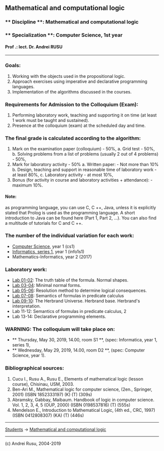 ## Mathematical and computational logic

### ** Discipline **: Mathematical and computational logic

### ** Specialization **:  Computer Science, 1st year

#### Prof .: lect. Dr. Andrei RUSU

---

### Goals:

1. Working with the objects used in the propositional  logic.
2. Approach exercises using imperative and declarative programming languages. 
3. Implementation of the algorithms discussed in the courses.

### Requirements for Admission to the Colloquium (Exam):

1. Performing laboratory work, teaching and supporting it on time (at least 1 work must be taught and sustained).
2. Presence at the colloquium (exam) at the scheduled day and time.

### The final grade is calculated according to the algorithm:

1. Mark on the examination paper (colloquium) - 50%,
   a. Grid test - 50%,
   b. Solving problems from a list of problems (usually 2 out of 4 problems) - 50%,
2. Mark for laboratory activity - 50%
   a. Written paper: - Not more than 10%
   b. Design, teaching and support in reasonable time of laboratory work - at least 80%,
   c. Laboratory activity - at most 10%,
3. Bonus (for activity in course and laboratory activities + attendance): - maximum 10%.

#### Note:

as programming language, you can use C, C ++, Java, unless it is explicitly stated that Prolog is used as the programming language. A short introduction to Java can be found here (Part 1, Part 2, ...). You can also find a multitude of tutorials for C and C ++.

### The number of the individual variation for each work:

* [Computer Science](./cs1.html), year 1 (cs1)
* [Informatics, series 1](./info1s1.html), year 1 (info1s1)
* Mathematics-Informatics, year 2 (2017)

### Laboratory work:

* [Lab 01-02](./LC-cs1-lab-01-02.html): The truth table of the formula. Normal shapes.
* [Lab 03-04](./LC-cs1-lab-03-04.html): Minimal normal forms.
* [Lab 05-06](./LC-cs1-lab-05-06.html): Resolution method to determine logical consequences.
* [Lab 07-08](./LC-cs1-lab-07-08.html): Semantics of formulas in predicate calculus
* [Lab 09-10](./): The Herbrand Universe. Herbrand base. Herbrand's interpretation.
* Lab 11-12: Semantics of formulas in predicate calculus, 2
* Lab 13-14: Declarative programming elements.

### WARNING: The colloquium will take place on:

* ** Thursday, May 30, 2019, 14.00, room S1 **, (spec: Informatica, year 1, series 1),
* ** Wednesday, May 29, 2019, 14.00, room D2 **, (spec: Computer Science, year 1).

### Bibliographical sources:

1. Cucu I., Rusu A., Rusu E., Elements of mathematical logic (lesson course), Chisinau, USM, 2003.
2. Ben-Ari M., Mathematical logic for computer science, (2en., Springer, 2001) (ISBN 1852333197) (K) (T) (309s)
3. Abramsky, Gabbay, Maibaum. Handbook of logic in computer science. Vol. 1, 2, 3, 4, 5 (OUP, 2000) (ISBN 0198537816) (T) (555s)
4. Mendelson E., Introduction to Mathematical Logic, (4th ed., CRC, 1997) (ISBN 0412808307) (KA) (T) (446s)

***

[Students](./) -> [Mathematical and computational logic]()

---

(c) Andrei Rusu, 2004-2019